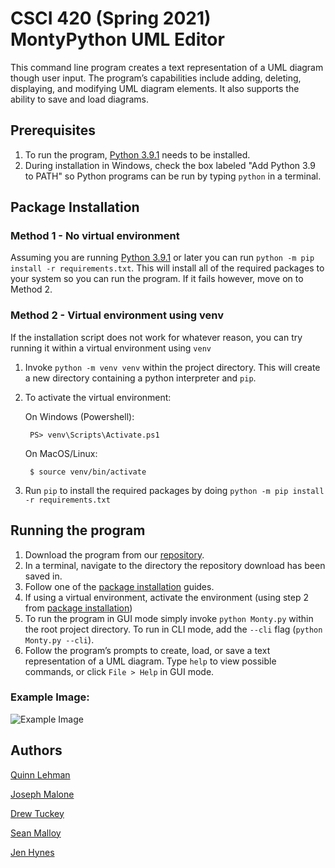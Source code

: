 # CSCI 420 (Spring 2021) MontyPython UML Editor

This command line program creates a text representation of a UML diagram though user input. The program’s capabilities include adding, deleting, displaying, and modifying UML diagram elements. It also supports the ability to save and load diagrams.

## Prerequisites
1. To run the program, [Python 3.9.1](https://www.python.org/downloads/) needs to be installed.
1. During installation in Windows, check the box labeled "Add Python 3.9 to PATH" so Python programs can be run by typing `python` in a terminal.

## Package Installation
### Method 1 - No virtual environment
Assuming you are running [Python 3.9.1](https://www.python.org/downloads/) or later you can run `python -m pip install -r requirements.txt`. This will install all of the required packages to your system so you can run the program. If it fails however, move on to Method 2.

### Method 2 - Virtual environment using venv
If the installation script does not work for whatever reason, you can try running it within a virtual environment using `venv`
1. Invoke `python -m venv venv` within the project directory. This will create a new directory containing a python interpreter and `pip`.
1. To activate the virtual environment:

	On Windows (Powershell):
    
    	PS> venv\Scripts\Activate.ps1
    
    On MacOS/Linux:
    
    	$ source venv/bin/activate

1. Run `pip` to install the required packages by doing `python -m pip install -r requirements.txt`

## Running the program
1. Download the program from our [repository](https://github.com/mucsci-students/2021sp-420-MontyPython).
1. In a terminal, navigate to the directory the repository download has been saved in.
1. Follow one of the [package installation](#Package-Installation) guides.
1. If using a virtual environment, activate the environment (using step 2 from [package installation](#Package-Installation))
1. To run the program in GUI mode simply invoke `python Monty.py` within the root project directory. To run in CLI mode, add the `--cli` flag (`python Monty.py --cli`).
1. Follow the program’s prompts to create, load, or save a text representation of a UML diagram. Type `help` to view possible commands, or click `File > Help` in GUI mode.

### Example Image:  
![Example Image](https://i.imgur.com/3SAMIFe.png)

## Authors
[Quinn Lehman](https://github.com/qlehman)

[Joseph Malone](https://github.com/jmalone35)

[Drew Tuckey](https://github.com/aptuckey)

[Sean Malloy](https://github.com/sfmalloy)

[Jen Hynes](https://github.com/Jen04)
